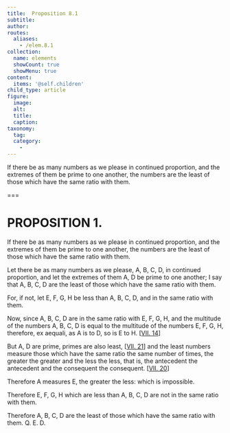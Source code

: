 ```yaml
---
title:  Proposition 8.1
subtitle: 
author:
routes:
  aliases:
    - /elem.8.1
collection:
  name: elements
  showCount: true
  showMenu: true
content:
  items: '@self.children'
child_type: article
figure:
  image:
  alt:
  title:
  caption:
taxonomy:
  tag:
  category:
    - 
---
```


<p>
       <hi rend="ital">If there be as many numbers as we please in continued proportion, and the extremes of them be prime to one another, the numbers are the least of those which have the same ratio with them.</hi>
      </p>

===

<h1>PROPOSITION 1.</h1>
<p>
       <span class="ital">If there be as many numbers as we please in continued proportion, and the extremes of them be prime to one another, the numbers are the least of those which have the same ratio with them.</span>
      </p>

<p>Let there be as many numbers as we please, <span class="ital">A</span>, <span class="ital">B</span>, <span class="ital">C</span>, <span class="ital">D</span>, in continued proportion, and let the extremes of them <span class="ital">A</span>, <span class="ital">D</span> be prime to one another; I say that <span class="ital">A</span>, <span class="ital">B</span>, <span class="ital">C</span>, <span class="ital">D</span> are the least of those which have the same ratio with them. 
      </p>

<p>For, if not, let <span class="ital">E</span>, <span class="ital">F</span>, <span class="ital">G</span>, <span class="ital">H</span> be less than <span class="ital">A</span>, <span class="ital">B</span>, <span class="ital">C</span>, <span class="ital">D</span>, and in the same ratio with them. </p>

<p>Now, since <span class="ital">A</span>, <span class="ital">B</span>, <span class="ital">C</span>, <span class="ital">D</span> are in the same ratio with <span class="ital">E</span>, <span class="ital">F</span>, <span class="ital">G</span>, <span class="ital">H</span>, and the multitude of the numbers <span class="ital">A</span>, <span class="ital">B</span>, <span class="ital">C</span>, <span class="ital">D</span> is equal to the multitude of the numbers <span class="ital">E</span>, <span class="ital">F</span>, <span class="ital">G</span>, <span class="ital">H</span>, therefore, <span class="ital">ex aequali</span>, <span class="center">as <span class="ital">A</span> is to <span class="ital">D</span>, so is <span class="ital">E</span> to <span class="ital">H</span>. [<a href="/elem.7.14">VII. 14</a>]</span>
      </p>

<p>But <span class="ital">A</span>, <span class="ital">D</span> are prime, primes are also least, [<a href="/elem.7.21">VII. 21</a>] and the least numbers measure those which have the same ratio the same number of times, the greater the greater and the less the less, that is, the antecedent the antecedent and the consequent the consequent. [<a href="/elem.7.20">VII. 20</a>] <pb n="346"/></p>

<p>Therefore <span class="ital">A</span> measures <span class="ital">E</span>, the greater the less: which is impossible. </p>

<p>Therefore <span class="ital">E</span>, <span class="ital">F</span>, <span class="ital">G</span>, <span class="ital">H</span> which are less than <span class="ital">A</span>, <span class="ital">B</span>, <span class="ital">C</span>, <span class="ital">D</span> are not in the same ratio with them. </p>

<p>Therefore <span class="ital">A</span>, <span class="ital">B</span>, <span class="ital">C</span>, <span class="ital">D</span> are the least of those which have the same ratio with them. Q. E. D.</p>
